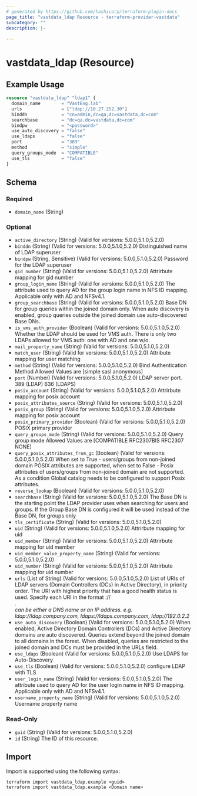 ```yaml
---
# generated by https://github.com/hashicorp/terraform-plugin-docs
page_title: "vastdata_ldap Resource - terraform-provider-vastdata"
subcategory: ""
description: |-
  
---
```


# vastdata_ldap (Resource)



## Example Usage

```terraform
resource "vastdata_ldap" "ldap1" {
  domain_name        = "VastEng.lab"
  urls               = ["ldap://10.27.252.30"]
  binddn             = "cn=admin,dc=qa,dc=vastdata,dc=com"
  searchbase         = "dc=qa,dc=vastdata,dc=com"
  bindpw             = "<password>"
  use_auto_discovery = "false"
  use_ldaps          = "false"
  port               = "389"
  method             = "simple"
  query_groups_mode  = "COMPATIBLE"
  use_tls            = "false"
}
```

<!-- schema generated by tfplugindocs -->
## Schema

### Required

- `domain_name` (String)

### Optional

- `active_directory` (String) (Valid for versions: 5.0.0,5.1.0,5.2.0)
- `binddn` (String) (Valid for versions: 5.0.0,5.1.0,5.2.0) Distinguished name of LDAP superuser
- `bindpw` (String, Sensitive) (Valid for versions: 5.0.0,5.1.0,5.2.0) Password for the LDAP superuser
- `gid_number` (String) (Valid for versions: 5.0.0,5.1.0,5.2.0) Attrirbute mapping for gid number
- `group_login_name` (String) (Valid for versions: 5.0.0,5.1.0,5.2.0) The attribute used to query AD for the group login name in NFS ID mapping. Applicable only with AD and NFSv4.1.
- `group_searchbase` (String) (Valid for versions: 5.0.0,5.1.0,5.2.0) Base DN for group queries within the joined domain only. When auto discovery is enabled, group queries outside the joined domain use auto-discovered Base DNs.
- `is_vms_auth_provider` (Boolean) (Valid for versions: 5.0.0,5.1.0,5.2.0) Whether the LDAP should be used for VMS auth. There is only two LDAPs allowed for VMS auth: one with AD and one w/o.
- `mail_property_name` (String) (Valid for versions: 5.0.0,5.1.0,5.2.0)
- `match_user` (String) (Valid for versions: 5.0.0,5.1.0,5.2.0) Attribute mapping for user matching
- `method` (String) (Valid for versions: 5.0.0,5.1.0,5.2.0) Bind Authentication Method Allowed Values are [simple sasl anonymous]
- `port` (Number) (Valid for versions: 5.0.0,5.1.0,5.2.0) LDAP server port. 389 (LDAP)  636 (LDAPS)
- `posix_account` (String) (Valid for versions: 5.0.0,5.1.0,5.2.0) Attrirbute mapping for posix account
- `posix_attributes_source` (String) (Valid for versions: 5.0.0,5.1.0,5.2.0)
- `posix_group` (String) (Valid for versions: 5.0.0,5.1.0,5.2.0) Attrirbute mapping for posix account
- `posix_primary_provider` (Boolean) (Valid for versions: 5.0.0,5.1.0,5.2.0) POSIX primary provider
- `query_groups_mode` (String) (Valid for versions: 5.0.0,5.1.0,5.2.0) Query group mode Allowed Values are [COMPATIBLE RFC2307BIS RFC2307 NONE]
- `query_posix_attributes_from_gc` (Boolean) (Valid for versions: 5.0.0,5.1.0,5.2.0) When set to True - users/groups from non-joined domain POSIX attributes are supported,
when set to False - Posix attributes of users/groups from non-joined domain are not supported.
As a condition Global catalog needs to be configured to support Posix attributes.
- `reverse_lookup` (Boolean) (Valid for versions: 5.0.0,5.1.0,5.2.0)
- `searchbase` (String) (Valid for versions: 5.0.0,5.1.0,5.2.0) The Base DN is the starting point the LDAP provider uses when searching for users and groups. If the Group Base DN is configured it will be used instead of the Base DN, for groups only
- `tls_certificate` (String) (Valid for versions: 5.0.0,5.1.0,5.2.0)
- `uid` (String) (Valid for versions: 5.0.0,5.1.0,5.2.0) Attrirbute mapping for uid
- `uid_member` (String) (Valid for versions: 5.0.0,5.1.0,5.2.0) Attrirbute mapping for uid member
- `uid_member_value_property_name` (String) (Valid for versions: 5.0.0,5.1.0,5.2.0)
- `uid_number` (String) (Valid for versions: 5.0.0,5.1.0,5.2.0) Attrirbute mapping for uid number
- `urls` (List of String) (Valid for versions: 5.0.0,5.1.0,5.2.0) List of URIs of LDAP servers (Domain Controllers (DCs) in Active Directory), in priority order. The URI with highest priority that has a good health status is used. Specify each URI in the format <scheme>://<address>. <address> can be either a DNS name or an IP address. e.g. ldap://ldap.company.com, ldaps://ldaps.company.com, ldap://192.0.2.2
- `use_auto_discovery` (Boolean) (Valid for versions: 5.0.0,5.1.0,5.2.0) When enabled, Active Directory Domain Controllers (DCs) and Active Directory domains are auto discovered. Queries extend beyond the joined domain to all domains in the forest. When disabled, queries are restricted to the joined domain and DCs must be provided in the URLs field.
- `use_ldaps` (Boolean) (Valid for versions: 5.0.0,5.1.0,5.2.0) Use LDAPS for Auto-Discovery
- `use_tls` (Boolean) (Valid for versions: 5.0.0,5.1.0,5.2.0) configure LDAP with TLS
- `user_login_name` (String) (Valid for versions: 5.0.0,5.1.0,5.2.0) The attribute used to query AD for the user login name in NFS ID mapping. Applicable only with AD and NFSv4.1.
- `username_property_name` (String) (Valid for versions: 5.0.0,5.1.0,5.2.0) Username property name

### Read-Only

- `guid` (String) (Valid for versions: 5.0.0,5.1.0,5.2.0)
- `id` (String) The ID of this resource.

## Import

Import is supported using the following syntax:

```shell
terraform import vastdata_ldap.example <guid>
terraform import vastdata_ldap.example <Domain name>
```
